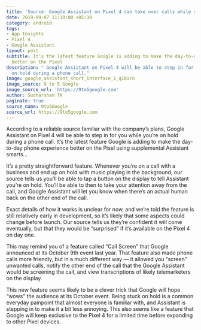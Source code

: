 ```yaml
---
title: 'Source: Google Assistant on Pixel 4 can take over calls while you’re on hold'
date: 2019-09-07 11:10:00 +05:30
category: android
tags:
- App Insights
- Pixel 4
- Google Assistant
layout: post
subtitle: It’s the latest feature Google is adding to make the day-to-day phone experience
  better on the Pixel
description: " Google Assistant on Pixel 4 will be able to step in for you while you’re
  on hold during a phone call."
image: google_assistant_short_interface_1_q1birn
image_source: 9 to 5 Google
image_source_url: 'https://9to5google.com'
author: Sudharshan TK
paginate: true
source_name: 9to5Google
source_url: https://9to5google.com
---
```


According to a reliable source familiar with the company’s plans, Google Assistant on Pixel 4 will be able to step in for you while you’re on hold during a phone call. It’s the latest feature Google is adding to make the day-to-day phone experience better on the Pixel using supplemental Assistant smarts…

It’s a pretty straightforward feature. Whenever you’re on a call with a business and end up on hold with music playing in the background, our source tells us you’ll be able to tap a button on the display to tell Assistant you’re on hold. You’ll be able to then to take your attention away from the call, and Google Assistant will let you know when there’s an actual human back on the other end of the call.

Exact details of how it works is unclear for now, and we’re told the feature is still relatively early in development, so it’s likely that some aspects could change before launch. Our source tells us they’re confident it will come eventually, but that they would be “surprised” if it’s available on the Pixel 4 on day one.

This may remind you of a feature called “Call Screen” that Google announced at its October 9th event last year. That feature also made phone calls more friendly, but in a much different way — it allowed you “screen” unwanted calls, notify the other end of the call that the Google Assistant would be screening the call, and view transcriptions of likely telemarketers on the display.

This new feature seems likely to be a clever trick that Google will hope “wows” the audience at its October event. Being stuck on hold is a common everyday painpoint that almost everyone is familiar with, and Assistant is stepping in to make it a bit less annoying. This also seems like a feature that Google will keep exclusive to the Pixel 4 for a limited time before expanding to other Pixel devices.
